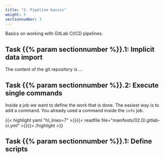 ```yaml
---
title: "3. Pipeline basics"
weight: 3
sectionnumber: 3
---
```


Basics on working with GitLab CI/CD pipelines.


## Task {{% param sectionnumber %}}.1: Implicit data import

The content of the git repository is ...
<!-- TODO -->

## Task {{% param sectionnumber %}}.2: Execute single commands

Inside a job we want to define the work that is done. The easiest way is to add a command. You already used a command inside the `info` job.

{{< highlight yaml "hl_lines=7" >}}{{< readfile file="manifests/02.0/.gitlab-ci.yml" >}}{{< /highlight >}}

<!-- TODO 

* [ ] Beispiele hier raus und ev. verlinken: https://docs.gitlab.com/ee/ci/yaml/script.html

-->


## Task {{% param sectionnumber %}}.1: Define scripts

